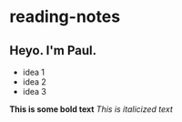 # reading-notes

## Heyo. I'm Paul.
- idea 1
- idea 2
- idea 3

**This is some bold text**
*This is italicized text*

